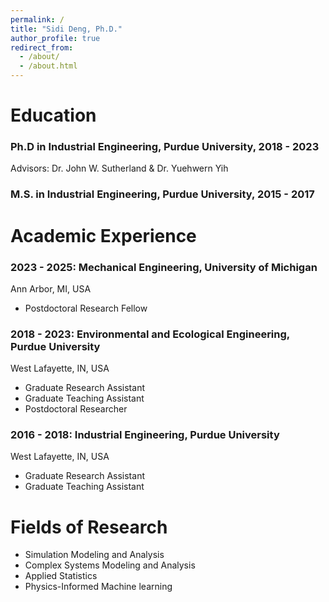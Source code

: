 ```yaml
---
permalink: /
title: "Sidi Deng, Ph.D."
author_profile: true
redirect_from: 
  - /about/
  - /about.html
---
```


Education
======
### Ph.D in Industrial Engineering, Purdue University, 2018 - 2023
Advisors: Dr. John W. Sutherland & Dr. Yuehwern Yih 
### M.S. in Industrial Engineering, Purdue University, 2015 - 2017


Academic Experience
======
### 2023 - 2025: Mechanical Engineering, University of Michigan
Ann Arbor, MI, USA
* Postdoctoral Research Fellow
    
[Duties includes: Updates and improvements to template]: #

[Supervisor: The Users]: #

### 2018 - 2023: Environmental and Ecological Engineering, Purdue University
West Lafayette, IN, USA
* Graduate Research Assistant
* Graduate Teaching Assistant
* Postdoctoral Researcher

### 2016 - 2018: Industrial Engineering, Purdue University
West Lafayette, IN, USA
* Graduate Research Assistant
* Graduate Teaching Assistant
  
Fields of Research
======
* Simulation Modeling and Analysis
* Complex Systems Modeling and Analysis
* Applied Statistics
* Physics-Informed Machine learning

<!-- This entire section is commented out and won't appear in the rendered output.

Publications
======
  <ul>{% for post in site.publications reversed %}
    {% include archive-single-cv.html %}
  {% endfor %}</ul>
  
Talks
======
  <ul>{% for post in site.talks reversed %}
    {% include archive-single-talk-cv.html  %}
  {% endfor %}</ul>
  
Teaching
======
  <ul>{% for post in site.teaching reversed %}
    {% include archive-single-cv.html %}
  {% endfor %}</ul>
  
Service and leadership
======
* Currently signed in to 43 different slack teams

-->

